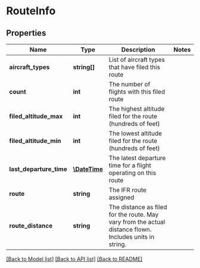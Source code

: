 # RouteInfo

## Properties
Name | Type | Description | Notes
------------ | ------------- | ------------- | -------------
**aircraft_types** | **string[]** | List of aircraft types that have filed this route | 
**count** | **int** | The number of flights with this filed route | 
**filed_altitude_max** | **int** | The highest altitude filed for the route (hundreds of feet) | 
**filed_altitude_min** | **int** | The lowest altitude filed for the route (hundreds of feet) | 
**last_departure_time** | [**\DateTime**](\DateTime.md) | The latest departure time for a flight operating on this route | 
**route** | **string** | The IFR route assigned | 
**route_distance** | **string** | The distance as filed for the route. May vary from the actual distance flown. Includes units in string. | 

[[Back to Model list]](../../README.md#documentation-for-models) [[Back to API list]](../../README.md#documentation-for-api-endpoints) [[Back to README]](../../README.md)

